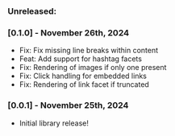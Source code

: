 ### Unreleased:

### [0.1.0] - November 26th, 2024

- Fix: Fix missing line breaks within content
- Feat: Add support for hashtag facets
- Fix: Rendering of images if only one present
- Fix: Click handling for embedded links
- Fix: Rendering of link facet if truncated


### [0.0.1] - November 25th, 2024

- Initial library release!
